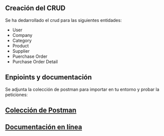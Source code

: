 ## Creación del CRUD
Se ha dedarrollado el crud para las siguientes entidades:

- User
- Company
- Category
- Product
- Supplier
- Puerchase Order
- Purchase Order Detail

## Enpioints y documentación

Se adjunta la colección de postman para importar en tu entorno y probar la peticiones:

## [Colección de Postman](docs/Api-REST-Inventory-SaaS.postman_collection.json)

## [Documentación en línea](https://documenter.getpostman.com/view/37602845/2sAXxY3Tuf)
